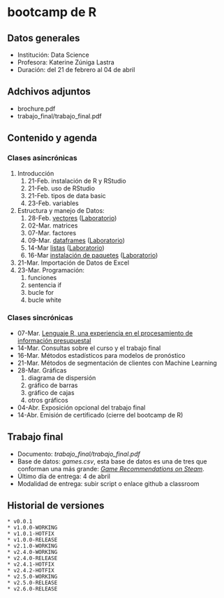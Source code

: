 # bootcamp de R

## Datos generales

* Institución:  Data Science
* Profesora:    Katerine Zúniga Lastra
* Duración:     del 21 de febrero al 04 de abril

## Adchivos adjuntos

* brochure.pdf
* trabajo_final/trabajo_final.pdf

## Contenido y agenda

### Clases asincrónicas

1. Introducción
    1. 21-Feb. instalación de R y RStudio
    1. 21-Feb. uso de RStudio
    1. 21-Feb. tipos de data basic
    1. 23-Feb. variables
1. Estructura y manejo de Datos:
    1. 28-Feb. [vectores](https://www.youtube.com/watch?v=JOMcFZkzS5E) ([Laboratorio](https://youtu.be/BeP_9zYCMZc))
    1. 02-Mar. matrices
    1. 07-Mar. factores
    1. 09-Mar. [dataframes](https://www.youtube.com/watch?v=oZz8Q7kq2LQ) ([Laboratorio](https://www.youtube.com/watch?v=exRpDn016ig))
    1. 14-Mar [listas](https://www.youtube.com/watch?v=KW9mOci_lgY) ([Laboratorio](https://www.youtube.com/watch?v=KpDRaKwnPlQ))
    1. 16-Mar [instalación de paquetes](https://www.youtube.com/watch?v=f2Z9uHCGnxg) ([Laboratorio](https://www.youtube.com/watch?v=CEZMxipH6yg))
1. 21-Mar. Importación de Datos de Excel
1. 23-Mar. Programación:
    1. funciones
    1. sentencia if
    1. bucle for
    1. bucle white

### Clases sincrónicas

* 07-Mar. [Lenguaje R, una experiencia en el procesamiento de información presupuestal](https://www.youtube.com/watch?v=eBmU29D_IG4)
* 14-Mar. Consultas sobre el curso y el trabajo final
* 16-Mar. Métodos estadísticos para modelos de pronóstico
* 21-Mar. Métodos de segmentación de clientes con Machine Learning
* 28-Mar. Gráficas
    1. diagrama de dispersión
    1. gráfico de barras
    1. gráfico de cajas
    1. otros gráficos
* 04-Abr. Exposición opcional del trabajo final
* 14-Abr. Emisión de certificado (cierre del bootcamp de R)

## Trabajo final

* Documento: *trabajo_final/trabajo_final.pdf*
* Base de datos: *games.csv*, esta base de datos es una de tres que conforman una más grande: [_Game Recommendations on Steam_](https://www.kaggle.com/datasets/antonkozyriev/game-recommendations-on-steam?select=users.csv).
* Último día de entrega: 4 de abril
* Modalidad de entrega: subir script o enlace github a classroom

## Historial de versiones
    * v0.0.1
    * v1.0.0-WORKING
    * v1.0.1-HOTFIX
    * v1.0.0-RELEASE
    * v2.1.0-WORKING
    * v2.4.0-WORKING
    * v2.4.0-RELEASE
    * v2.4.1-HOTFIX
    * v2.4.2-HOTFIX
    * v2.5.0-WORKING
    * v2.5.0-RELEASE
    * v2.6.0-RELEASE